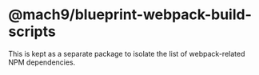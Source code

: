 # @mach9/blueprint-webpack-build-scripts

This is kept as a separate package to isolate the list of webpack-related NPM dependencies.
